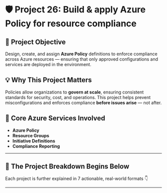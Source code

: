 # 🛡️ Project 26: Build & apply Azure Policy for resource compliance

## 📌 Project Objective  
Design, create, and assign **Azure Policy** definitions to enforce compliance across Azure resources — ensuring that only approved configurations and services are deployed in the environment.

## 💡 Why This Project Matters  
Policies allow organizations to **govern at scale**, ensuring consistent standards for security, cost, and operations. This project helps prevent misconfigurations and enforces compliance **before issues arise** — not after.

## 🧰 Core Azure Services Involved  
- **Azure Policy**  
- **Resource Groups**  
- **Initiative Definitions**  
- **Compliance Reporting**

---

## 🔁 The Project Breakdown Begins Below  
Each project is further explained in 7 actionable, real-world formats 👇

---
